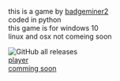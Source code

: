 <p>this is a game by <a href="https://www.youtube.com/channel/UCjAvDTreaiy5hI0sdLPQh3g">badgeminer2</a><br>
coded in python <br>
this game is for windows 10 <br>linux and osx not comeing soon</p>
<img alt="GitHub all releases" src="https://img.shields.io/github/downloads/badgeminer2dev/dungon-crawler-game/total?style=plastic"><br>
<a href="https://badgeminer2dev.github.io/dungon-crawler-game/player"> player</a><br><a href="https://badgeminer2dev.github.io/dungon-crawler-game/commingsoon">comming soon</a>
